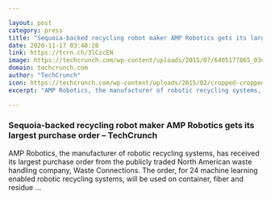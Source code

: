 ```yaml
---

layout: post
category: press
title: "Sequoia-backed recycling robot maker AMP Robotics gets its largest purchase order"
date: 2020-11-17 03:40:28
link: https://tcrn.ch/3lCzcEN
image: https://techcrunch.com/wp-content/uploads/2015/07/6405177865_03eba03e4f_z.jpg?w=533
domain: techcrunch.com
author: "TechCrunch"
icon: https://techcrunch.com/wp-content/uploads/2015/02/cropped-cropped-favicon-gradient.png?w=180
excerpt: "AMP Robotics, the manufacturer of robotic recycling systems, has received its largest purchase order from the publicly traded North American waste handling company, Waste Connections. The order, for 24 machine learning enabled robotic recycling systems, will be used on container, fiber and residue …"

---
```


### Sequoia-backed recycling robot maker AMP Robotics gets its largest purchase order – TechCrunch

AMP Robotics, the manufacturer of robotic recycling systems, has received its largest purchase order from the publicly traded North American waste handling company, Waste Connections. The order, for 24 machine learning enabled robotic recycling systems, will be used on container, fiber and residue …